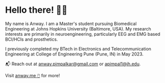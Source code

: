 # Hello there! 🧠🦾

My name is Anway. I am a Master's student pursuing Biomedical Engineering at Johns Hopkins University (Baltimore, USA). My research interests are primarily in neuroengineering, particularly EEG and EMG based BCI/HCIs and prosthetics.

I previously completed my BTech in Electronics and Telecommunication Engineering at College of Engineering Pune (Pune, IN) in May 2023.

📬 Reach out at anway.pimpalkar@gmail.com or apimpal1@jh.edu.

Visit [anway.me 🖱️](https://anway.me) for more!
